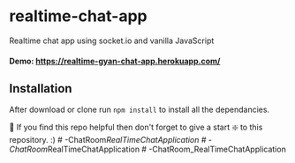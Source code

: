 # realtime-chat-app
Realtime chat app using socket.io and vanilla JavaScript

#### Demo: https://realtime-gyan-chat-app.herokuapp.com/

## Installation 
After download or clone run `npm install` to install all the dependancies.

🙏 If you find this repo helpful then don't forget to give a start ❇️ to this repository. :)
#   - C h a t R o o m _ R e a l T i m e C h a t A p p l i c a t i o n  
 #   - C h a t R o o m _ R e a l T i m e C h a t A p p l i c a t i o n  
 #   - C h a t R o o m _ R e a l T i m e C h a t A p p l i c a t i o n  
 